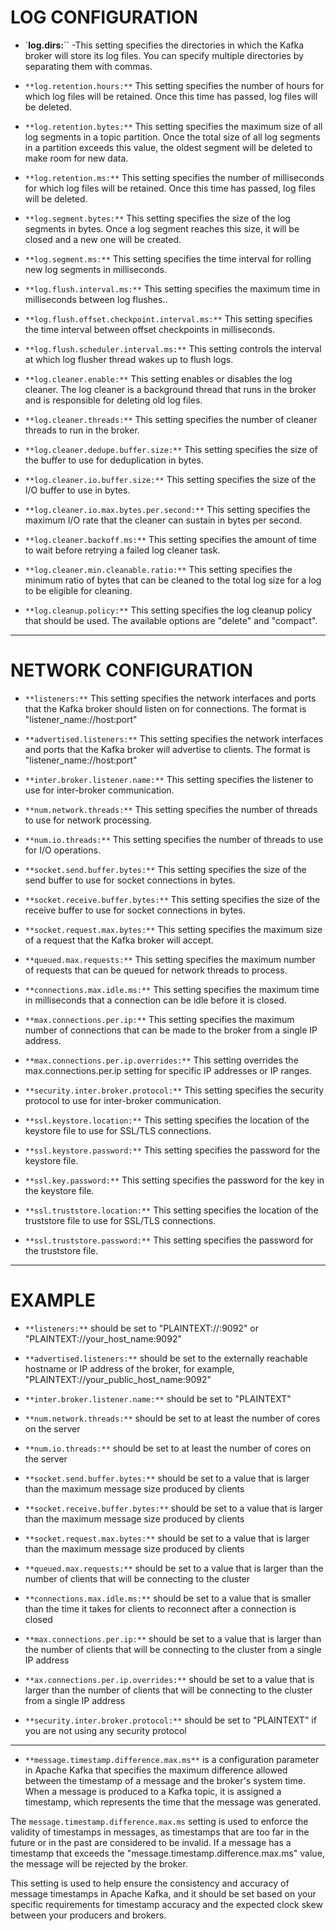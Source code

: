 # LOG CONFIGURATION

- `**log.dirs:**`` -This setting specifies the directories in which the Kafka broker will store its log files. You can specify multiple directories by separating them with commas.

- `**log.retention.hours:**` This setting specifies the number of hours for which log files will be retained. Once this time has passed, log files will be deleted.

- `**log.retention.bytes:**` This setting specifies the maximum size of all log segments in a topic partition. Once the total size of all log segments in a partition exceeds this value, the oldest segment will be deleted to make room for new data.

- `**log.retention.ms:**` This setting specifies the number of milliseconds for which log files will be retained. Once this time has passed, log files will be deleted.

- `**log.segment.bytes:**` This setting specifies the size of the log segments in bytes. Once a log segment reaches this size, it will be closed and a new one will be created.

- `**log.segment.ms:**` This setting specifies the time interval for rolling new log segments in milliseconds.

- `**log.flush.interval.ms:**` This setting specifies the maximum time in milliseconds between log flushes..

- `**log.flush.offset.checkpoint.interval.ms:**` This setting specifies the time interval between offset checkpoints in milliseconds.

- `**log.flush.scheduler.interval.ms:**` This setting controls the interval at which log flusher thread wakes up to flush logs.

- `**log.cleaner.enable:**` This setting enables or disables the log cleaner. The log cleaner is a background thread that runs in the broker and is responsible for deleting old log files.

- `**log.cleaner.threads:**` This setting specifies the number of cleaner threads to run in the broker.

- `**log.cleaner.dedupe.buffer.size:**` This setting specifies the size of the buffer to use for deduplication in bytes.

- `**log.cleaner.io.buffer.size:**` This setting specifies the size of the I/O buffer to use in bytes.

- `**log.cleaner.io.max.bytes.per.second:**` This setting specifies the maximum I/O rate that the cleaner can sustain in bytes per second.

- `**log.cleaner.backoff.ms:**` This setting specifies the amount of time to wait before retrying a failed log cleaner task.

- `**log.cleaner.min.cleanable.ratio:**` This setting specifies the minimum ratio of bytes that can be cleaned to the total log size for a log to be eligible for cleaning.

- `**log.cleanup.policy:**` This setting specifies the log cleanup policy that should be used. The available options are "delete" and "compact".
---

# NETWORK CONFIGURATION   

- `**listeners:**` This setting specifies the network interfaces and ports that the Kafka broker should listen on for connections. The format is "listener_name://host:port"

- `**advertised.listeners:**` This setting specifies the network interfaces and ports that the Kafka broker will advertise to clients. The format is "listener_name://host:port"

- `**inter.broker.listener.name:**` This setting specifies the listener to use for inter-broker communication.

- `**num.network.threads:**` This setting specifies the number of threads to use for network processing.

- `**num.io.threads:**` This setting specifies the number of threads to use for I/O operations.

- `**socket.send.buffer.bytes:**` This setting specifies the size of the send buffer to use for socket connections in bytes.

- `**socket.receive.buffer.bytes:**` This setting specifies the size of the receive buffer to use for socket connections in bytes.

- `**socket.request.max.bytes:**` This setting specifies the maximum size of a request that the Kafka broker will accept.

- `**queued.max.requests:**` This setting specifies the maximum number of requests that can be queued for network threads to process.

- `**connections.max.idle.ms:**` This setting specifies the maximum time in milliseconds that a connection can be idle before it is closed.

- `**max.connections.per.ip:**` This setting specifies the maximum number of connections that can be made to the broker from a single IP address.

- `**max.connections.per.ip.overrides:**` This setting overrides the max.connections.per.ip setting for specific IP addresses or IP ranges.

- `**security.inter.broker.protocol:**` This setting specifies the security protocol to use for inter-broker communication.

- `**ssl.keystore.location:**` This setting specifies the location of the keystore file to use for SSL/TLS connections.

- `**ssl.keystore.password:**` This setting specifies the password for the keystore file.

- `**ssl.key.password:**` This setting specifies the password for the key in the keystore file.

- `**ssl.truststore.location:**` This setting specifies the location of the truststore file to use for SSL/TLS connections.

- `**ssl.truststore.password:**` This setting specifies the password for the truststore file.

---

# EXAMPLE

 
 - `**listeners:**` should be set to "PLAINTEXT://:9092" or "PLAINTEXT://your_host_name:9092"

- `**advertised.listeners:**` should be set to the externally reachable hostname or IP address of the broker, for example, "PLAINTEXT://your_public_host_name:9092"

- `**inter.broker.listener.name:**` should be set to "PLAINTEXT"

- `**num.network.threads:**` should be set to at least the number of cores on the server

- `**num.io.threads:**` should be set to at least the number of cores on the server

- `**socket.send.buffer.bytes:**` should be set to a value that is larger than the maximum message size produced by clients

- `**socket.receive.buffer.bytes:**` should be set to a value that is larger than the maximum message size produced by clients

- `**socket.request.max.bytes:**` should be set to a value that is larger than the maximum message size produced by clients

- `**queued.max.requests:**` should be set to a value that is larger than the number of clients that will be connecting to the cluster

- `**connections.max.idle.ms:**` should be set to a value that is smaller than the time it takes for clients to reconnect after a connection is closed

- `**max.connections.per.ip:**` should be set to a value that is larger than the number of clients that will be connecting to the cluster from a single IP address

- `**ax.connections.per.ip.overrides:**` should be set to a value that is larger than the number of clients that will be connecting to the cluster from a single IP address

- `**security.inter.broker.protocol:**` should be set to "PLAINTEXT" if you are not using any security protocol


---


- `**message.timestamp.difference.max.ms**` is a configuration parameter in Apache Kafka that specifies the maximum difference allowed between the timestamp of a message and the broker's system time. When a message is produced to a Kafka topic, it is assigned a timestamp, which represents the time that the message was generated.

The `message.timestamp.difference.max.ms` setting is used to enforce the validity of timestamps in messages, as timestamps that are too far in the future or in the past are considered to be invalid. If a message has a timestamp that exceeds the "message.timestamp.difference.max.ms" value, the message will be rejected by the broker.

This setting is used to help ensure the consistency and accuracy of message timestamps in Apache Kafka, and it should be set based on your specific requirements for timestamp accuracy and the expected clock skew between your producers and brokers.